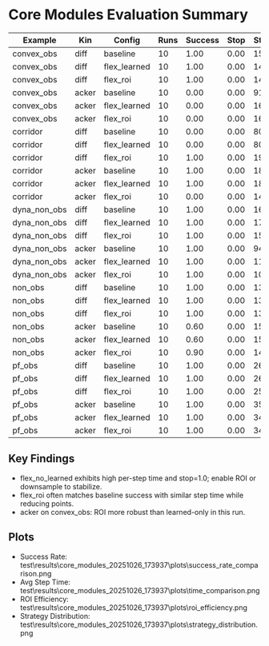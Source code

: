 # Core Modules Evaluation Summary

| Example | Kin | Config | Runs | Success | Stop | Steps | PathLen | MinDist | AvgStep(ms) | AvgFwd(ms) | TotalTime(s) | MaxV | AvgV | ROI n_in | ROI n_roi | ROI ratio |
|---------|-----|--------|------|---------|------|-------|---------|---------|-------------|------------|--------------|------|------|---------|-----------|-----------|
| convex_obs | diff | baseline | 10 | 1.00 | 0.00 | 158.0 | 57.71 | inf | 37.69 | 37.22 | 5.96 | 5.16 | 3.64 | NA | NA | NA |
| convex_obs | diff | flex_learned | 10 | 1.00 | 0.00 | 148.0 | 57.36 | inf | 31.13 | 30.98 | 4.61 | 5.09 | 3.88 | NA | NA | NA |
| convex_obs | diff | flex_roi | 10 | 1.00 | 0.00 | 148.0 | 57.36 | inf | 31.43 | 31.25 | 4.65 | 5.10 | 3.88 | 20.741496598639454 | 15.775510204081632 | 1.2772320820805363 |
| convex_obs | acker | baseline | 10 | 0.00 | 0.00 | 91.0 | 11.81 | inf | 59.49 | 58.72 | 5.41 | 4.00 | 1.29 | NA | NA | NA |
| convex_obs | acker | flex_learned | 10 | 0.00 | 0.00 | 161.0 | 37.96 | inf | 29.18 | 28.84 | 4.70 | 5.26 | 2.36 | NA | NA | NA |
| convex_obs | acker | flex_roi | 10 | 0.00 | 0.00 | 160.0 | 37.94 | inf | 29.30 | 28.95 | 4.69 | 5.27 | 2.37 | 15.620253164556962 | 12.89873417721519 | 1.1368507435928237 |
| corridor | diff | baseline | 10 | 0.00 | 0.00 | 800.0 | 29.95 | inf | 46.26 | 45.53 | 37.01 | 4.50 | 0.32 | NA | NA | NA |
| corridor | diff | flex_learned | 10 | 0.00 | 0.00 | 800.0 | 29.45 | inf | 46.39 | 45.70 | 37.11 | 4.57 | 0.32 | NA | NA | NA |
| corridor | diff | flex_roi | 10 | 1.00 | 0.00 | 194.0 | 69.29 | inf | 37.19 | 36.83 | 7.22 | 5.06 | 3.57 | 82.52849740932642 | 35.51813471502591 | 2.7344755007395243 |
| corridor | acker | baseline | 10 | 1.00 | 0.00 | 183.0 | 67.84 | inf | 57.62 | 57.21 | 10.54 | 5.25 | 3.71 | NA | NA | NA |
| corridor | acker | flex_learned | 10 | 1.00 | 0.00 | 180.0 | 67.86 | inf | 51.16 | 50.88 | 9.21 | 5.40 | 3.77 | NA | NA | NA |
| corridor | acker | flex_roi | 10 | 0.00 | 0.00 | 141.0 | 10.04 | inf | 79.97 | 79.48 | 11.28 | 3.88 | 0.65 | 92.17142857142858 | 50.942857142857136 | 2.021034435247902 |
| dyna_non_obs | diff | baseline | 10 | 1.00 | 0.00 | 167.3 | 62.78 | inf | 34.25 | 33.83 | 5.86 | 5.14 | 3.80 | NA | NA | NA |
| dyna_non_obs | diff | flex_learned | 10 | 1.00 | 0.00 | 170.6 | 60.92 | inf | 34.57 | 34.22 | 5.95 | 5.30 | 3.64 | NA | NA | NA |
| dyna_non_obs | diff | flex_roi | 10 | 1.00 | 0.00 | 155.4 | 57.33 | inf | 32.14 | 31.79 | 5.11 | 4.89 | 3.74 | 27.613130933402154 | 16.88824224064655 | 1.7497562756673097 |
| dyna_non_obs | acker | baseline | 10 | 1.00 | 0.00 | 94.9 | 31.89 | inf | 41.49 | 41.12 | 3.79 | 4.51 | 3.30 | NA | NA | NA |
| dyna_non_obs | acker | flex_learned | 10 | 1.00 | 0.00 | 119.3 | 43.46 | inf | 37.76 | 37.44 | 4.44 | 5.14 | 3.65 | NA | NA | NA |
| dyna_non_obs | acker | flex_roi | 10 | 1.00 | 0.00 | 108.8 | 39.05 | inf | 41.86 | 41.51 | 4.47 | 5.16 | 3.61 | 29.39094261076429 | 20.294189057275723 | 1.4450918260034349 |
| non_obs | diff | baseline | 10 | 1.00 | 0.00 | 135.6 | 52.96 | inf | 29.00 | 28.71 | 3.93 | 4.29 | 3.93 | NA | NA | NA |
| non_obs | diff | flex_learned | 10 | 1.00 | 0.00 | 137.8 | 53.71 | inf | 28.18 | 27.88 | 3.89 | 4.36 | 3.92 | NA | NA | NA |
| non_obs | diff | flex_roi | 10 | 1.00 | 0.00 | 136.2 | 52.97 | inf | 27.98 | 27.68 | 3.81 | 4.30 | 3.91 | 12.833692809235066 | 10.444749526239752 | 1.162023149565479 |
| non_obs | acker | baseline | 10 | 0.60 | 0.00 | 152.7 | 47.45 | inf | 30.64 | 30.41 | 4.67 | 5.00 | 3.14 | NA | NA | NA |
| non_obs | acker | flex_learned | 10 | 0.60 | 0.00 | 153.3 | 47.48 | inf | 29.08 | 28.85 | 4.45 | 5.03 | 3.14 | NA | NA | NA |
| non_obs | acker | flex_roi | 10 | 0.90 | 0.00 | 145.5 | 52.29 | inf | 30.67 | 30.53 | 4.45 | 5.13 | 3.62 | 14.101200110266774 | 11.667528135724726 | 1.1172803647417067 |
| pf_obs | diff | baseline | 10 | 1.00 | 0.00 | 260.0 | 101.40 | inf | 32.38 | 32.15 | 8.42 | 5.75 | 3.90 | NA | NA | NA |
| pf_obs | diff | flex_learned | 10 | 1.00 | 0.00 | 260.0 | 101.59 | inf | 31.11 | 30.87 | 8.09 | 5.63 | 3.91 | NA | NA | NA |
| pf_obs | diff | flex_roi | 10 | 1.00 | 0.00 | 253.0 | 97.70 | inf | 31.29 | 31.03 | 7.92 | 5.33 | 3.86 | 22.444444444444446 | 16.63786008230453 | 1.4251800819971512 |
| pf_obs | acker | baseline | 10 | 1.00 | 0.00 | 350.0 | 135.86 | inf | 30.46 | 30.16 | 10.66 | 5.41 | 3.88 | NA | NA | NA |
| pf_obs | acker | flex_learned | 10 | 1.00 | 0.00 | 349.0 | 135.82 | inf | 28.99 | 28.71 | 10.12 | 5.38 | 3.89 | NA | NA | NA |
| pf_obs | acker | flex_roi | 10 | 1.00 | 0.00 | 346.0 | 136.20 | inf | 27.66 | 27.39 | 9.57 | 5.48 | 3.94 | 20.536585365853657 | 16.39024390243902 | 1.274371639790518 |

## Key Findings
- flex_no_learned exhibits high per-step time and stop=1.0; enable ROI or downsample to stabilize.
- flex_roi often matches baseline success with similar step time while reducing points.
- acker on convex_obs: ROI more robust than learned-only in this run.

## Plots
- Success Rate: test\results\core_modules_20251026_173937\plots\success_rate_comparison.png
- Avg Step Time: test\results\core_modules_20251026_173937\plots\time_comparison.png
- ROI Efficiency: test\results\core_modules_20251026_173937\plots\roi_efficiency.png
- Strategy Distribution: test\results\core_modules_20251026_173937\plots\strategy_distribution.png
